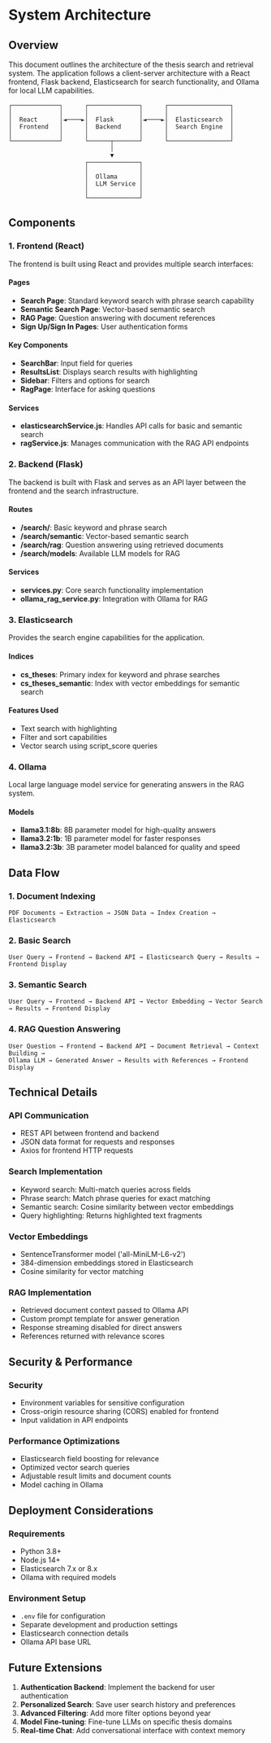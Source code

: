 # System Architecture

## Overview

This document outlines the architecture of the thesis search and retrieval system. The application follows a client-server architecture with a React frontend, Flask backend, Elasticsearch for search functionality, and Ollama for local LLM capabilities.

```
┌─────────────┐      ┌──────────────┐      ┌─────────────────┐
│             │      │              │      │                 │
│  React      │◄────►│  Flask       │◄────►│  Elasticsearch  │
│  Frontend   │      │  Backend     │      │  Search Engine  │
│             │      │              │      │                 │
└─────────────┘      └──────┬───────┘      └─────────────────┘
                            │
                            ▼
                     ┌──────────────┐
                     │              │
                     │  Ollama      │
                     │  LLM Service │
                     │              │
                     └──────────────┘
```

## Components

### 1. Frontend (React)

The frontend is built using React and provides multiple search interfaces:

#### Pages

- **Search Page**: Standard keyword search with phrase search capability
- **Semantic Search Page**: Vector-based semantic search
- **RAG Page**: Question answering with document references
- **Sign Up/Sign In Pages**: User authentication forms

#### Key Components

- **SearchBar**: Input field for queries
- **ResultsList**: Displays search results with highlighting
- **Sidebar**: Filters and options for search
- **RagPage**: Interface for asking questions

#### Services

- **elasticsearchService.js**: Handles API calls for basic and semantic search
- **ragService.js**: Manages communication with the RAG API endpoints

### 2. Backend (Flask)

The backend is built with Flask and serves as an API layer between the frontend and the search infrastructure.

#### Routes

- **/search/**: Basic keyword and phrase search
- **/search/semantic**: Vector-based semantic search
- **/search/rag**: Question answering using retrieved documents
- **/search/models**: Available LLM models for RAG

#### Services

- **services.py**: Core search functionality implementation
- **ollama_rag_service.py**: Integration with Ollama for RAG

### 3. Elasticsearch

Provides the search engine capabilities for the application.

#### Indices

- **cs_theses**: Primary index for keyword and phrase searches
- **cs_theses_semantic**: Index with vector embeddings for semantic search

#### Features Used

- Text search with highlighting
- Filter and sort capabilities
- Vector search using script_score queries

### 4. Ollama

Local large language model service for generating answers in the RAG system.

#### Models

- **llama3.1:8b**: 8B parameter model for high-quality answers
- **llama3.2:1b**: 1B parameter model for faster responses
- **llama3.2:3b**: 3B parameter model balanced for quality and speed

## Data Flow

### 1. Document Indexing

```
PDF Documents → Extraction → JSON Data → Index Creation → Elasticsearch
```

### 2. Basic Search

```
User Query → Frontend → Backend API → Elasticsearch Query → Results → Frontend Display
```

### 3. Semantic Search

```
User Query → Frontend → Backend API → Vector Embedding → Vector Search → Results → Frontend Display
```

### 4. RAG Question Answering

```
User Question → Frontend → Backend API → Document Retrieval → Context Building →
Ollama LLM → Generated Answer → Results with References → Frontend Display
```

## Technical Details

### API Communication

- REST API between frontend and backend
- JSON data format for requests and responses
- Axios for frontend HTTP requests

### Search Implementation

- Keyword search: Multi-match queries across fields
- Phrase search: Match phrase queries for exact matching
- Semantic search: Cosine similarity between vector embeddings
- Query highlighting: Returns highlighted text fragments

### Vector Embeddings

- SentenceTransformer model ('all-MiniLM-L6-v2')
- 384-dimension embeddings stored in Elasticsearch
- Cosine similarity for vector matching

### RAG Implementation

- Retrieved document context passed to Ollama API
- Custom prompt template for answer generation
- Response streaming disabled for direct answers
- References returned with relevance scores

## Security & Performance

### Security

- Environment variables for sensitive configuration
- Cross-origin resource sharing (CORS) enabled for frontend
- Input validation in API endpoints

### Performance Optimizations

- Elasticsearch field boosting for relevance
- Optimized vector search queries
- Adjustable result limits and document counts
- Model caching in Ollama

## Deployment Considerations

### Requirements

- Python 3.8+
- Node.js 14+
- Elasticsearch 7.x or 8.x
- Ollama with required models

### Environment Setup

- `.env` file for configuration
- Separate development and production settings
- Elasticsearch connection details
- Ollama API base URL

## Future Extensions

1. **Authentication Backend**: Implement the backend for user authentication
2. **Personalized Search**: Save user search history and preferences
3. **Advanced Filtering**: Add more filter options beyond year
4. **Model Fine-tuning**: Fine-tune LLMs on specific thesis domains
5. **Real-time Chat**: Add conversational interface with context memory
